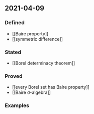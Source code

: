 ## 2021-04-09
### Defined
- [[Baire property]]
- [[symmetric difference]]
### Stated
- [[Borel determinacy theorem]]
### Proved
- [[every Borel set has Baire property]]
- [[Baire σ-algebra]]
### Examples